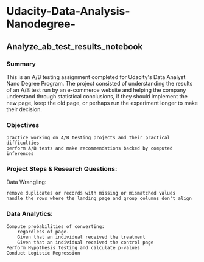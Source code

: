 # Udacity-Data-Analysis-Nanodegree-
## Analyze_ab_test_results_notebook

### Summary

This is an A/B testing assignment completed for Udacity's Data Analyst Nano Degree Program. The project consisted of understanding the results of an A/B test run by an e-commerce website and helping the company understand through statistical conclusions, if they should implement the new page, keep the old page, or perhaps run the experiment longer to make their decision.

### Objectives

    practice working on A/B testing projects and their practical difficulties
    perform A/B tests and make recommendations backed by computed inferences

### Project Steps & Research Questions:
Data Wrangling:

    remove duplicates or records with missing or mismatched values
    handle the rows where the landing_page and group columns don't align

### Data Analytics:

    Compute probabilities of converting:
        regardless of page.
        Given that an individual received the treatment
        Given that an individual received the control page
    Perform Hypothesis Testing and calculate p-values
    Conduct Logistic Regression

